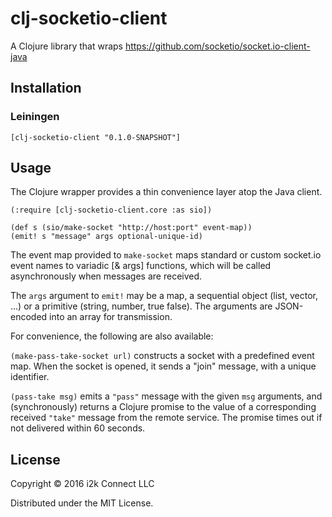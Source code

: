 # clj-socketio-client

A Clojure library that wraps https://github.com/socketio/socket.io-client-java

## Installation

### Leiningen

```
[clj-socketio-client "0.1.0-SNAPSHOT"]
```

## Usage

The Clojure wrapper provides a thin convenience layer atop the Java client.

```
(:require [clj-socketio-client.core :as sio])

(def s (sio/make-socket "http://host:port" event-map))
(emit! s "message" args optional-unique-id)
```
The event map provided to `make-socket` maps standard or custom socket.io event names to variadic [& args] functions, which will be called asynchronously when messages are received.  

The `args` argument to `emit!` may be a map, a sequential object (list, vector, ...) or a primitive (string, number, true false).  The arguments are JSON-encoded into an array for transmission.

For convenience, the following are also available:

`(make-pass-take-socket url)` constructs a socket with a predefined event map.  When the socket is opened, it sends a "join" message, with a unique identifier.  

`(pass-take msg)` emits a `"pass"` message with the given `msg` arguments, and (synchronously) returns a Clojure promise to the value of a corresponding received `"take"` message from the remote service.  The promise times out if not delivered within 60 seconds.

## License

Copyright © 2016 i2k Connect LLC

Distributed under the MIT License.
